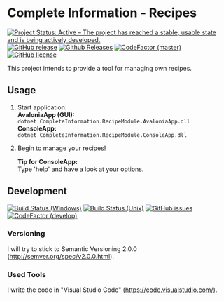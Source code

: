 # Complete Information - Recipes
[![Project Status: Active – The project has reached a stable, usable state and is being actively developed.](http://www.repostatus.org/badges/latest/active.svg)](http://www.repostatus.org/#active)
[![GitHub release](https://img.shields.io/github/release/CompleteInformation/CI-RecipeModule.svg)]()
[![Github Releases](https://img.shields.io/github/downloads/CompleteInformation/CI-RecipeModule/total.svg)]()
[![CodeFactor (master)](https://www.codefactor.io/repository/github/completeinformation/ci-recipemodule/badge/master)](https://www.codefactor.io/repository/github/completeinformation/ci-recipemodule/overview/master)
[![GitHub license](https://img.shields.io/badge/license-MIT-blue.svg)](https://raw.githubusercontent.com/CompleteInformation/CI-RecipeModule/master/LICENSE.txt)

This project intends to provide a tool for managing own recipes.

## Usage
1. Start application:  
**AvaloniaApp (GUI):**  
`dotnet CompleteInformation.RecipeModule.AvaloniaApp.dll`  
**ConsoleApp:**  
`dotnet CompleteInformation.RecipeModule.ConsoleApp.dll`

2. Begin to manage your recipes!  

    **Tip for ConsoleApp:**  
    Type 'help' and have a look at your options.

## Development
[![Build Status (Windows)](https://img.shields.io/appveyor/ci/NicoVIII/ci-recipemodule/develop.svg?logo=appveyor&label=build%20(windows))](https://ci.appveyor.com/project/NicoVIII/ci-recipemodule)
[![Build Status (Unix)](https://img.shields.io/travis/CompleteInformation/CI-RecipeModule/develop.svg?label=build%20(unix))](https://travis-ci.org/CompleteInformation/CI-RecipeModule/branches)
[![GitHub issues](https://img.shields.io/github/issues/CompleteInformation/CI-RecipeModule.svg)](https://github.com/CompleteInformation/CI-RecipeModule/issues)
[![CodeFactor (develop)](https://www.codefactor.io/repository/github/completeinformation/ci-recipemodule/badge/develop)](https://www.codefactor.io/repository/github/completeinformation/ci-recipemodule/overview/develop)

### Versioning
I will try to stick to Semantic Versioning 2.0.0 (http://semver.org/spec/v2.0.0.html).

### Used Tools
I write the code in "Visual Studio Code" (https://code.visualstudio.com/).
